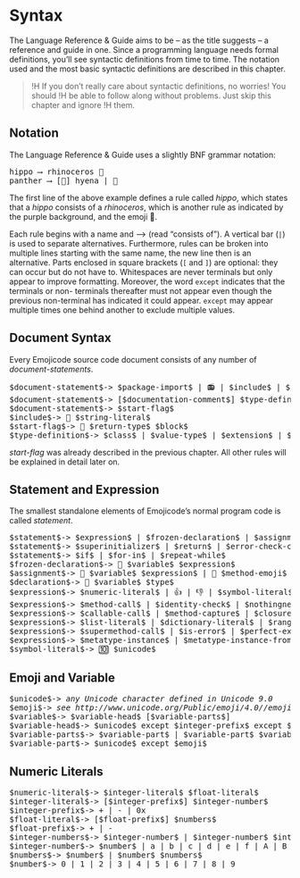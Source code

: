 # Syntax

The Language Reference & Guide aims to be – as the title suggests – a reference
and guide in one. Since a programming language needs formal definitions, you’ll
see syntactic definitions from time to time. The notation used and the most
basic syntactic definitions are described in this chapter.

>!H If you don’t really care about syntactic definitions, no worries! You should
>!H be able to follow along without problems. Just skip this chapter and ignore
>!H them.

## Notation

The Language Reference & Guide uses a slightly BNF grammar notation:

<pre class="syntax">
<span class="syntax-placeholder">hippo</span> ⟶ <span class="syntax-placeholder">rhinoceros</span> 🥘
<span class="syntax-placeholder">panther</span> ⟶ [🍞] <span class="syntax-placeholder">hyena</span> | 🍮
</pre>

The first line of the above example defines a rule called *hippo*, which
states that a *hippo* consists of a *rhinoceros*, which is another rule as
indicated by the purple background, and the emoji 🥘.

Each rule begins with a name and ⟶ (read “consists of”). A vertical bar (`|`) is
used to separate alternatives. Furthermore, rules can be broken into multiple
lines starting with the same name, the new line then is an alternative. Parts
enclosed in square brackets (`[` and `]`) are optional: they can occur but do
not have to. Whitespaces are never terminals but only appear to improve
formatting. Moreover, the word `except` indicates that the terminals or non-
terminals thereafter must not appear even though the previous non-terminal has
indicated it could appear. `except` may appear multiple times one behind another
to exclude multiple values.

## Document Syntax

Every Emojicode source code document consists of any number of
*document-statements*.

<pre class="syntax">
$document-statement$-> $package-import$ | 📻 | $include$ | $version$
$document-statement$-> [$documentation-comment$] $type-definition$
$document-statement$-> $start-flag$
$include$-> 📜 $string-literal$
$start-flag$-> 🏁 $return-type$ $block$
$type-definition$-> $class$ | $value-type$ | $extension$ | $protocol$ | $enum$
</pre>

*start-flag* was already described in the previous chapter.
All other rules will be explained in detail later on.

## Statement and Expression

The smallest standalone elements of Emojicode’s normal program code is called
*statement*.

<pre class="syntax">
$statement$-> $expression$ | $frozen-declaration$ | $assignment$ | $declaration$
$statement$-> $superinitializer$ | $return$ | $error-check-control$ | $error$
$statement$-> $if$ | $for-in$ | $repeat-while$
$frozen-declaration$-> 🍦 $variable$ $expression$
$assignment$-> 🍮 $variable$ $expression$ | 🍮 $method-emoji$ $variable$ $arguments$
$declaration$-> 🍰 $variable$ $type$
$expression$-> $numeric-literal$ | 👍 | 👎 | $symbol-literal$ | $string-literal$ | 🐕
$expression$-> $method-call$ | $identity-check$ | $nothingness$ | $unwrap$ | $is-nothingness$
$expression$-> $callable-call$ | $method-capture$ | $closure$ | $type-method-call$
$expression$-> $list-literal$ | $dictionary-literal$ | $range-literal$ | $concatenate-literal$
$expression$-> $supermethod-call$ | $is-error$ | $perfect-extraction$ | $cast$
$expression$-> $metatype-instance$ | $metatype-instance-from-instance$ | $instantiation$
$symbol-literal$-> 🔟 $unicode$
</pre>

## Emoji and Variable

<pre class="syntax">
$unicode$-> <i>any Unicode character defined in Unicode 9.0</i>
$emoji$-> <i>see http://www.unicode.org/Public/emoji/4.0//emoji-data.txt</i>
$variable$-> $variable-head$ [$variable-parts$]
$variable-head$-> $unicode$ except $integer-prefix$ except $number$ except $emoji$
$variable-parts$-> $variable-part$ | $variable-part$ $variable-parts$
$variable-part$-> $unicode$ except $emoji$
</pre>

## Numeric Literals

<pre class="syntax">
$numeric-literal$-> $integer-literal$ $float-literal$
$integer-literal$-> [$integer-prefix$] $integer-number$
$integer-prefix$-> + | - | 0x
$float-literal$-> [$float-prefix$] $numbers$
$float-prefix$-> + | -
$integer-numbers$-> $integer-number$ | $integer-number$ $integer-numbers$
$integer-number$-> $number$ | a | b | c | d | e | f | A | B | C | D | E | F
$numbers$-> $number$ | $number$ $numbers$
$number$-> 0 | 1 | 2 | 3 | 4 | 5 | 6 | 7 | 8 | 9
</pre>
